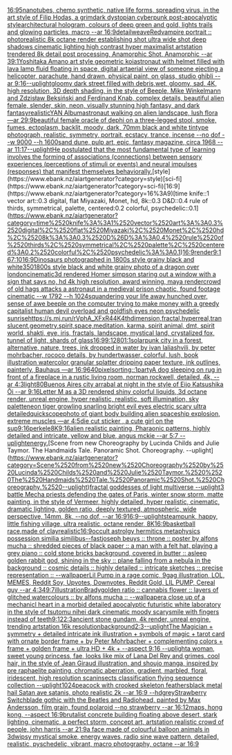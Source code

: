 [16:9](https://www.ebank.nz/aiartgenerator?category=16%3A9)[5](https://www.ebank.nz/aiartgenerator?category=5)[nanotubes, chemo synthetic, native life forms, spreading virus, in the art style of Filip Hodas, a grimdark dystopian cyberpunk post-apocalyptic style](https://www.ebank.nz/aiartgenerator?category=nanotubes%2C%2520chemo%2520synthetic%2C%2520native%2520life%2520forms%2C%2520spreading%2520virus%2C%2520in%2520the%2520art%2520style%2520of%2520Filip%2520Hodas%2C%2520a%2520grimdark%2520dystopian%2520cyberpunk%2520post-apocalyptic%2520style)[architectural hologram, colours of deep green and gold, lights trails and glowing particles, macro --ar 16:9](https://www.ebank.nz/aiartgenerator?category=architectural%2520hologram%2C%2520colours%2520of%2520deep%2520green%2520and%2520gold%2C%2520lights%2520trails%2520and%2520glowing%2520particles%2C%2520macro%2520--ar%252016%3A9)[detail](https://www.ebank.nz/aiartgenerator?category=detail)[weave](https://www.ebank.nz/aiartgenerator?category=weave)[Red](https://www.ebank.nz/aiartgenerator?category=Red)[vampire portrait :: photorealistic 8k octane render establishing shot ultra wide shot deep shadows cinematic lighting high contrast hyper maximalist artstation trendered 8k detail post processing, Anamorphic Shot, Anamorphic --ar 39:1](https://www.ebank.nz/aiartgenerator?category=vampire%2520portrait%2520%3A%3A%2520photorealistic%25208k%2520octane%2520render%2520establishing%2520shot%2520ultra%2520wide%2520shot%2520deep%2520shadows%2520cinematic%2520lighting%2520high%2520contrast%2520hyper%2520maximalist%2520artstation%2520trendered%25208k%2520detail%2520post%2520processing%2C%2520Anamorphic%2520Shot%2C%2520Anamorphic%2520--ar%252039%3A1)[Yoshitaka Amano art style geometric koi](https://www.ebank.nz/aiartgenerator?category=Yoshitaka%2520Amano%2520art%2520style%2520geometric%2520koi)[astronaut with helmet filled with lava lamp fluid floating in space, digital art](https://www.ebank.nz/aiartgenerator?category=astronaut%2520with%2520helmet%2520filled%2520with%2520lava%2520lamp%2520fluid%2520floating%2520in%2520space%2C%2520digital%2520art)[aerial view of someone ejecting a helicopter, parachute, hand drawn, physical paint, on glass, studio ghibli --ar 9:16](https://www.ebank.nz/aiartgenerator?category=aerial%2520view%2520of%2520someone%2520ejecting%2520a%2520helicopter%2C%2520parachute%2C%2520hand%2520drawn%2C%2520physical%2520paint%2C%2520on%2520glass%2C%2520studio%2520ghibli%2520--ar%25209%3A16)[--uplight](https://www.ebank.nz/aiartgenerator?category=--uplight)[gloomy dark street filled with debris,wet, gloomy, sad, 4K, high resolution, 3D depth shading, in the style of Beeple, Mike Winkelmann and Zdzisław Beksiński and Ferdinand Knab, complex details, beautiful alien female, slender, skin, neon, visually stunning high fantasy, and dark fantasy](https://www.ebank.nz/aiartgenerator?category=gloomy%2520dark%2520street%2520filled%2520with%2520debris%2Cwet%2C%2520gloomy%2C%2520sad%2C%25204K%2C%2520high%2520resolution%2C%25203D%2520depth%2520shading%2C%2520in%2520the%2520style%2520of%2520Beeple%2C%2520Mike%2520Winkelmann%2520and%2520Zdzis%C5%82aw%2520Beksi%C5%84ski%2520and%2520Ferdinand%2520Knab%2C%2520complex%2520details%2C%2520beautiful%2520alien%2520female%2C%2520slender%2C%2520skin%2C%2520neon%2C%2520visually%2520stunning%2520high%2520fantasy%2C%2520and%2520dark%2520fantasy)[realistic](https://www.ebank.nz/aiartgenerator?category=realistic)[YAN Album](https://www.ebank.nz/aiartgenerator?category=YAN%2520Album)[astronaut walking on alien landscape, lush flora —ar 29:9](https://www.ebank.nz/aiartgenerator?category=astronaut%2520walking%2520on%2520alien%2520landscape%2C%2520lush%2520flora%2520%E2%80%94ar%252029%3A9)[beautiful female oracle of dephi on a three-legged stool, smoke, fumes, ectoplasm, backlit, moody, dark, 70mm black and white tintype photograph, realistic, symmetry, portrait, ecstacy, trance, incense --no dof --w 9000 --h 1600](https://www.ebank.nz/aiartgenerator?category=beautiful%2520female%2520oracle%2520of%2520dephi%2520on%2520a%2520three-legged%2520stool%2C%2520smoke%2C%2520fumes%2C%2520ectoplasm%2C%2520backlit%2C%2520moody%2C%2520dark%2C%252070mm%2520black%2520and%2520white%2520tintype%2520photograph%2C%2520realistic%2C%2520symmetry%2C%2520portrait%2C%2520ecstacy%2C%2520trance%2C%2520incense%2520--no%2520dof%2520--w%25209000%2520--h%25201600)[sand dune, pulp art, epic, fantasy magazine, circa 1968 --ar 11:17](https://www.ebank.nz/aiartgenerator?category=sand%2520dune%2C%2520pulp%2520art%2C%2520epic%2C%2520fantasy%2520magazine%2C%2520circa%25201968%2520--ar%252011%3A17)[--uplight](https://www.ebank.nz/aiartgenerator?category=--uplight)[He postulated that the most fundamental type of learning involves the forming of associations (connections) between sensory experiences (perceptions of stimuli or events) and neural impulses (responses) that manifest themselves behaviorally.](https://www.ebank.nz/aiartgenerator?category=He%2520postulated%2520that%2520the%2520most%2520fundamental%2520type%2520of%2520learning%2520involves%2520the%2520forming%2520of%2520associations%2520%28connections%29%2520between%2520sensory%2520experiences%2520%28perceptions%2520of%2520stimuli%2520or%2520events%29%2520and%2520neural%2520impulses%2520%28responses%29%2520that%2520manifest%2520themselves%2520behaviorally.)[style](https://www.ebank.nz/aiartgenerator?category=style)[sci-fi](https://www.ebank.nz/aiartgenerator?category=sci-fi)[16:9](https://www.ebank.nz/aiartgenerator?category=16%3A9)[time knife::1 vector art::0.3 digital, flat Miyazaki, Monet, hd, 8k::0.3 D&D::0.4 rule of thirds, symmetrical, palette, centered:0.2 colorful, psychedelic::0.1](https://www.ebank.nz/aiartgenerator?category=time%2520knife%3A%3A1%2520vector%2520art%3A%3A0.3%2520digital%2C%2520flat%2520Miyazaki%2C%2520Monet%2C%2520hd%2C%25208k%3A%3A0.3%2520D%26D%3A%3A0.4%2520rule%2520of%2520thirds%2C%2520symmetrical%2C%2520palette%2C%2520centered%3A0.2%2520colorful%2C%2520psychedelic%3A%3A0.1)[16:9](https://www.ebank.nz/aiartgenerator?category=16%3A9)[render](https://www.ebank.nz/aiartgenerator?category=render)[9:16](https://www.ebank.nz/aiartgenerator?category=9%3A16)[7:10](https://www.ebank.nz/aiartgenerator?category=7%3A10)[16:9](https://www.ebank.nz/aiartgenerator?category=16%3A9)[Dinosaurs photographed in 1800s style grainy black and white](https://www.ebank.nz/aiartgenerator?category=Dinosaurs%2520photographed%2520in%25201800s%2520style%2520grainy%2520black%2520and%2520white)[350](https://www.ebank.nz/aiartgenerator?category=350)[1800s style black and white grainy photo of a dragon over london](https://www.ebank.nz/aiartgenerator?category=1800s%2520style%2520black%2520and%2520white%2520grainy%2520photo%2520of%2520a%2520dragon%2520over%2520london)[cinematic](https://www.ebank.nz/aiartgenerator?category=cinematic)[3d rendered Homer simpson staring out a window with a sign that says no, hd 4k high resolution, award winning, maya render](https://www.ebank.nz/aiartgenerator?category=3d%2520rendered%2520Homer%2520simpson%2520staring%2520out%2520a%2520window%2520with%2520a%2520sign%2520that%2520says%2520no%2C%2520hd%25204k%2520high%2520resolution%2C%2520award%2520winning%2C%2520maya%2520render)[crowd of old hags attacks a astronaut in a medieval prison chaotic, found footage cinematic  --w 1792 --h 1024](https://www.ebank.nz/aiartgenerator?category=crowd%2520of%2520old%2520hags%2520attacks%2520a%2520astronaut%2520in%2520a%2520medieval%2520prison%2520chaotic%2C%2520found%2520footage%2520cinematic%2520%2520--w%25201792%2520--h%25201024)[squandering your life away hunched over, sense of awe  beeple on the computer trying to make money with a greedy capitalist human devil overload and goldfish eyes neon psychedelic sunrise](https://www.ebank.nz/aiartgenerator?category=squandering%2520your%2520life%2520away%2520hunched%2520over%2C%2520sense%2520of%2520awe%2520%2520beeple%2520on%2520the%2520computer%2520trying%2520to%2520make%2520money%2520with%2520a%2520greedy%2520capitalist%2520human%2520devil%2520overload%2520and%2520goldfish%2520eyes%2520neon%2520psychedelic%2520sunrise)[<https://s.mj.run/rVphA_XFxR4>](https://www.ebank.nz/aiartgenerator?category=%3Chttps%3A//s.mj.run/rVphA_XFxR4%3E)[4K](https://www.ebank.nz/aiartgenerator?category=4K)[4thdimension,fractal,hyperreal,translucent,geometry,spirit,space,meditation, karma, spirit animal, dmt, spirit world, shakti, eye, iris, fractals, landscape, mystical land, crystalized fox, tunnel of light, shards of glass](https://www.ebank.nz/aiartgenerator?category=4thdimension%2Cfractal%2Chyperreal%2Ctranslucent%2Cgeometry%2Cspirit%2Cspace%2Cmeditation%2C%2520karma%2C%2520spirit%2520animal%2C%2520dmt%2C%2520spirit%2520world%2C%2520shakti%2C%2520eye%2C%2520iris%2C%2520fractals%2C%2520landscape%2C%2520mystical%2520land%2C%2520crystalized%2520fox%2C%2520tunnel%2520of%2520light%2C%2520shards%2520of%2520glass)[16:9](https://www.ebank.nz/aiartgenerator?category=16%3A9)[9:12](https://www.ebank.nz/aiartgenerator?category=9%3A12)[80](https://www.ebank.nz/aiartgenerator?category=80)[1:1](https://www.ebank.nz/aiartgenerator?category=1%3A1)[solarpunk city in a forest, alternative, nature, trees, ink dropped in water by ivan laliashvili, by peter mohrbacher, rococo details, by hundertwasser, colorful, lush, book illustration watercolor granular splatter dripping paper texture, ink outlines, painterly, Bauhaus —ar 16:9](https://www.ebank.nz/aiartgenerator?category=solarpunk%2520city%2520in%2520a%2520forest%2C%2520alternative%2C%2520nature%2C%2520trees%2C%2520ink%2520dropped%2520in%2520water%2520by%2520ivan%2520laliashvili%2C%2520by%2520peter%2520mohrbacher%2C%2520rococo%2520details%2C%2520by%2520hundertwasser%2C%2520colorful%2C%2520lush%2C%2520book%2520illustration%2520watercolor%2520granular%2520splatter%2520dripping%2520paper%2520texture%2C%2520ink%2520outlines%2C%2520painterly%2C%2520Bauhaus%2520%E2%80%94ar%252016%3A9)[640](https://www.ebank.nz/aiartgenerator?category=640)[pixelsorting::1](https://www.ebank.nz/aiartgenerator?category=pixelsorting%3A%3A1)[party](https://www.ebank.nz/aiartgenerator?category=party)[A dog sleeping on rug in front of a fireplace in a rustic living room, norman rockwell, detailed, 4k, --ar 4:3](https://www.ebank.nz/aiartgenerator?category=A%2520dog%2520sleeping%2520on%2520rug%2520in%2520front%2520of%2520a%2520fireplace%2520in%2520a%2520rustic%2520living%2520room%2C%2520norman%2520rockwell%2C%2520detailed%2C%25204k%2C%2520--ar%25204%3A3)[light](https://www.ebank.nz/aiartgenerator?category=light)[80](https://www.ebank.nz/aiartgenerator?category=80)[Buenos Aires city arrabal at night in the style of Eijo Katsushika Ōi --ar 9:16](https://www.ebank.nz/aiartgenerator?category=Buenos%2520Aires%2520city%2520arrabal%2520at%2520night%2520in%2520the%2520style%2520of%2520Eijo%2520Katsushika%2520%C5%8Ci%2520--ar%25209%3A16)[Letter M as a 3D rendered shiny colorful liquids, 3d octane render, unreal engine, hyper realistic, realistic, soft illumination, sky palette](https://www.ebank.nz/aiartgenerator?category=Letter%2520M%2520as%2520a%25203D%2520rendered%2520shiny%2520colorful%2520liquids%2C%25203d%2520octane%2520render%2C%2520unreal%2520engine%2C%2520hyper%2520realistic%2C%2520realistic%2C%2520soft%2520illumination%2C%2520sky%2520palette)[neon tiger growling snarling bright evil eyes electric scary ultra detailed](https://www.ebank.nz/aiartgenerator?category=neon%2520tiger%2520growling%2520snarling%2520bright%2520evil%2520eyes%2520electric%2520scary%2520ultra%2520detailed)[quickscope](https://www.ebank.nz/aiartgenerator?category=quickscope)[photo of giant body building alien spaceship explosion, extreme muscles —ar 4:5](https://www.ebank.nz/aiartgenerator?category=photo%2520of%2520giant%2520body%2520building%2520alien%2520spaceship%2520explosion%2C%2520extreme%2520muscles%2520%E2%80%94ar%25204%3A5)[die cut sticker , a cute girl on the sup](https://www.ebank.nz/aiartgenerator?category=die%2520cut%2520sticker%2520%2C%2520a%2520cute%2520girl%2520on%2520the%2520sup)[9:16](https://www.ebank.nz/aiartgenerator?category=9%3A16)[perkele](https://www.ebank.nz/aiartgenerator?category=perkele)[8K](https://www.ebank.nz/aiartgenerator?category=8K)[9:16](https://www.ebank.nz/aiartgenerator?category=9%3A16)[alien realistic painting, Pharaonic patterns, highly detailed and intricate, yellow and blue, angus mckie --ar 5:7 --uplight](https://www.ebank.nz/aiartgenerator?category=alien%2520realistic%2520painting%2C%2520Pharaonic%2520patterns%2C%2520highly%2520detailed%2520and%2520intricate%2C%2520yellow%2520and%2520blue%2C%2520angus%2520mckie%2520--ar%25205%3A7%2520--uplight)[energy.](https://www.ebank.nz/aiartgenerator?category=energy.)[Scene from new Choreography by Lucinda Childs and Julie Taymor.  The Handmaids Tale. Panoramic Shot. Choreography. --uplight](https://www.ebank.nz/aiartgenerator?category=Scene%2520from%2520new%2520Choreography%2520by%2520Lucinda%2520Childs%2520and%2520Julie%2520Taymor.%2520%2520The%2520Handmaids%2520Tale.%2520Panoramic%2520Shot.%2520Choreography.%2520--uplight)[fractal goddesses of light multiverse --uplight](https://www.ebank.nz/aiartgenerator?category=fractal%2520goddesses%2520of%2520light%2520multiverse%2520--uplight)[3 battle Mecha priests defending the gates of Paris, winter snow storm, matte painting, in the style of Vermeer, highly detailed, hyper realistic, cinematic, dramatic lighting, golden ratio, deeply textured, atmospheric, wide perspective, 14mm, 8k, --no dof, --ar 16:9](https://www.ebank.nz/aiartgenerator?category=3%2520battle%2520Mecha%2520priests%2520defending%2520the%2520gates%2520of%2520Paris%2C%2520winter%2520snow%2520storm%2C%2520matte%2520painting%2C%2520in%2520the%2520style%2520of%2520Vermeer%2C%2520highly%2520detailed%2C%2520hyper%2520realistic%2C%2520cinematic%2C%2520dramatic%2520lighting%2C%2520golden%2520ratio%2C%2520deeply%2520textured%2C%2520atmospheric%2C%2520wide%2520perspective%2C%252014mm%2C%25208k%2C%2520--no%2520dof%2C%2520--ar%252016%3A9)[16:9](https://www.ebank.nz/aiartgenerator?category=16%3A9)[--uplight](https://www.ebank.nz/aiartgenerator?category=--uplight)[steampunk, happy, little fishing village, ultra realistic, octane render, 8K](https://www.ebank.nz/aiartgenerator?category=steampunk%2C%2520happy%2C%2520little%2520fishing%2520village%2C%2520ultra%2520realistic%2C%2520octane%2520render%2C%25208K)[16:9](https://www.ebank.nz/aiartgenerator?category=16%3A9)[basketball race,made of clay](https://www.ebank.nz/aiartgenerator?category=basketball%2520race%2Cmade%2520of%2520clay)[realistic](https://www.ebank.nz/aiartgenerator?category=realistic)[16:9](https://www.ebank.nz/aiartgenerator?category=16%3A9)[occult astrolgy hermitics metaphysics possession similia similibus](https://www.ebank.nz/aiartgenerator?category=occult%2520astrolgy%2520hermitics%2520metaphysics%2520possession%2520similia%2520similibus)[--fast](https://www.ebank.nz/aiartgenerator?category=--fast)[joseph beuys :: throne :: poster by alfons mucha :: shredded pieces of black paper :: a man with a felt hat, playing a grey piano :: cold stone bricks background, covered in butter :: asleep golden rabbit god, shining in the sky :: plane falling from a nebula in the background :: cosmic details :: highly detailed :: intricate sketches :: precise representation :: --wallpaper](https://www.ebank.nz/aiartgenerator?category=joseph%2520beuys%2520%3A%3A%2520throne%2520%3A%3A%2520poster%2520by%2520alfons%2520mucha%2520%3A%3A%2520shredded%2520pieces%2520of%2520black%2520paper%2520%3A%3A%2520a%2520man%2520with%2520a%2520felt%2520hat%2C%2520playing%2520a%2520grey%2520piano%2520%3A%3A%2520cold%2520stone%2520bricks%2520background%2C%2520covered%2520in%2520butter%2520%3A%3A%2520asleep%2520golden%2520rabbit%2520god%2C%2520shining%2520in%2520the%2520sky%2520%3A%3A%2520plane%2520falling%2520from%2520a%2520nebula%2520in%2520the%2520background%2520%3A%3A%2520cosmic%2520details%2520%3A%3A%2520highly%2520detailed%2520%3A%3A%2520intricate%2520sketches%2520%3A%3A%2520precise%2520representation%2520%3A%3A%2520--wallpaper)[Lil Pump in a rage comic, 9gag illustration, LOL, MEMES, Reddit Soy, Upvotes, Downvotes, Reddit Gold, LIL PUMP, Cereal guy --ar 4:3](https://www.ebank.nz/aiartgenerator?category=Lil%2520Pump%2520in%2520a%2520rage%2520comic%2C%25209gag%2520illustration%2C%2520LOL%2C%2520MEMES%2C%2520Reddit%2520Soy%2C%2520Upvotes%2C%2520Downvotes%2C%2520Reddit%2520Gold%2C%2520LIL%2520PUMP%2C%2520Cereal%2520guy%2520--ar%25204%3A3)[49:7](https://www.ebank.nz/aiartgenerator?category=49%3A7)[illustration](https://www.ebank.nz/aiartgenerator?category=illustration)[Brady](https://www.ebank.nz/aiartgenerator?category=Brady)[golden ratio :: cannabis flower :: layers of glitched watercolours :: by alfons mucha :: --wallpaper](https://www.ebank.nz/aiartgenerator?category=golden%2520ratio%2520%3A%3A%2520cannabis%2520flower%2520%3A%3A%2520layers%2520of%2520glitched%2520watercolours%2520%3A%3A%2520by%2520alfons%2520mucha%2520%3A%3A%2520--wallpaper)[a close up of a mechanicl heart in a morbid detailed apocalyptic futuristic white laboratory in the style of tsutomu nihei dark cinematic moody scary](https://www.ebank.nz/aiartgenerator?category=a%2520close%2520up%2520of%2520a%2520mechanicl%2520heart%2520in%2520a%2520morbid%2520detailed%2520apocalyptic%2520futuristic%2520white%2520laboratory%2520in%2520the%2520style%2520of%2520tsutomu%2520nihei%2520dark%2520cinematic%2520moody%2520scary)[smile with fingers instead of teeth](https://www.ebank.nz/aiartgenerator?category=smile%2520with%2520fingers%2520instead%2520of%2520teeth)[9:12](https://www.ebank.nz/aiartgenerator?category=9%3A12)[2:3](https://www.ebank.nz/aiartgenerator?category=2%3A3)[ancient stone gundam, 4k render, unreal engine, trending artstation 16k resolution](https://www.ebank.nz/aiartgenerator?category=ancient%2520stone%2520gundam%2C%25204k%2520render%2C%2520unreal%2520engine%2C%2520trending%2520artstation%252016k%2520resolution)[background](https://www.ebank.nz/aiartgenerator?category=background)[2:3](https://www.ebank.nz/aiartgenerator?category=2%3A3)[--uplight](https://www.ebank.nz/aiartgenerator?category=--uplight)[The Magician + symmetry + detailed intricate ink illustration + symbols of magic + tarot card with ornate border frame + by Peter Mohrbacher + complementing colors + frame + golden frame + ultra HD + 4k + --aspect 9:16 --uplight](https://www.ebank.nz/aiartgenerator?category=The%2520Magician%2520%2B%2520symmetry%2520%2B%2520detailed%2520intricate%2520ink%2520illustration%2520%2B%2520symbols%2520of%2520magic%2520%2B%2520tarot%2520card%2520with%2520ornate%2520border%2520frame%2520%2B%2520by%2520Peter%2520Mohrbacher%2520%2B%2520complementing%2520colors%2520%2B%2520frame%2520%2B%2520golden%2520frame%2520%2B%2520ultra%2520HD%2520%2B%25204k%2520%2B%2520--aspect%25209%3A16%2520--uplight)[a woman, sweet young princess, fae, looks like mix of Lana Del Rey and grimes, cool hair, in the style of Jean Giraud illustration, and shoujo manga, inspired by pre raphaelite painting, chromatic aberration, gradient, marbled, floral, iridescent, high resolution scan](https://www.ebank.nz/aiartgenerator?category=a%2520woman%2C%2520sweet%2520young%2520princess%2C%2520fae%2C%2520looks%2520like%2520mix%2520of%2520Lana%2520Del%2520Rey%2520and%2520grimes%2C%2520cool%2520hair%2C%2520in%2520the%2520style%2520of%2520Jean%2520Giraud%2520illustration%2C%2520and%2520shoujo%2520manga%2C%2520inspired%2520by%2520pre%2520raphaelite%2520painting%2C%2520chromatic%2520aberration%2C%2520gradient%2C%2520marbled%2C%2520floral%2C%2520iridescent%2C%2520high%2520resolution%2520scan)[insects classification flying sequence collection --uplight](https://www.ebank.nz/aiartgenerator?category=insects%2520classification%2520flying%2520sequence%2520collection%2520--uplight)[1024](https://www.ebank.nz/aiartgenerator?category=1024)[peacock with crooked skeleton feathers](https://www.ebank.nz/aiartgenerator?category=peacock%2520with%2520crooked%2520skeleton%2520feathers)[black metal hail Satan ave satanis, photo realistic 2k --ar 16:9 --hd](https://www.ebank.nz/aiartgenerator?category=black%2520metal%2520hail%2520Satan%2520ave%2520satanis%2C%2520photo%2520realistic%25202k%2520--ar%252016%3A9%2520--hd)[grey](https://www.ebank.nz/aiartgenerator?category=grey)[Strawberry Switchblade gothic with the Beatles and Radiohead, painted by Max Andersson, film grain, found polaroid  --no strawberry --ar 16:12](https://www.ebank.nz/aiartgenerator?category=Strawberry%2520Switchblade%2520gothic%2520with%2520the%2520Beatles%2520and%2520Radiohead%2C%2520painted%2520by%2520Max%2520Andersson%2C%2520film%2520grain%2C%2520found%2520polaroid%2520%2520--no%2520strawberry%2520--ar%252016%3A12)[maps,  hong kong,   --aspect 16:9](https://www.ebank.nz/aiartgenerator?category=maps%2C%2520%2520hong%2520kong%2C%2520%2520%2520--aspect%252016%3A9)[brutalist concrete building floating above desert, stark lighting, cinematic, a perfect storm, concept art, artstation realistic crowd of people, john harris --ar 21:9](https://www.ebank.nz/aiartgenerator?category=brutalist%2520concrete%2520building%2520floating%2520above%2520desert%2C%2520stark%2520lighting%2C%2520cinematic%2C%2520a%2520perfect%2520storm%2C%2520concept%2520art%2C%2520artstation%2520realistic%2520crowd%2520of%2520people%2C%2520john%2520harris%2520--ar%252021%3A9)[a face made of colourful balloon animals in 3d](https://www.ebank.nz/aiartgenerator?category=a%2520face%2520made%2520of%2520colourful%2520balloon%2520animals%2520in%25203d)[wipsy mystical smoke, energy waves, radio sine wave pattern, detailed, realistic, pyschedelic, vibrant, macro photography, octane --ar 16:9](https://www.ebank.nz/aiartgenerator?category=wipsy%2520mystical%2520smoke%2C%2520energy%2520waves%2C%2520radio%2520sine%2520wave%2520pattern%2C%2520detailed%2C%2520realistic%2C%2520pyschedelic%2C%2520vibrant%2C%2520macro%2520photography%2C%2520octane%2520--ar%252016%3A9)